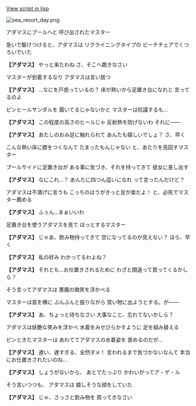 [View script in lisp](../scripts/210121101.txt)

![sea_resort_day.png](../images/backgrounds/sea_resort_day.png)

アダマスにプールへと
呼び出されたマスター

急いで駆けつけると、アダマスは
リクライニングタイプの
ビーチチェアでくつろいでいた

**【アダマス】**
やっと来たわね
さ、そこへ跪きなさい

マスターが到着するなり
アダマスは言い放つ

**【アダマス】**
…なにを戸惑っているの？
床が熱いから足置き台になれと
言ってるのよ

ピンヒールサンダルを
履いてるじゃないかと
マスターは抗議するも…

**【アダマス】**
この程度の高さのヒールじゃ
反射熱を防げないわ
それに――

**【アダマス】**
あたしのおみ足に触れられて
あんたも嬉しいでしょ？
さ、早く

こんな熱い床に膝をつくなんて
たまったもんじゃない
と、あたりを見回すマスター

プールサイドに足置き台が
ある事に気づき、それを持ってきて
彼女に差し出す

**【アダマス】**
なにこれ…？
あんたに四つん這いになれ
って言ったんだけど？

アダマスは不満げに言うも
こっちのほうがきっと足が楽だよ！
と、必死でマスター薦める

**【アダマス】**
ふぅん…まぁいいわ

足置き台を使うアダマスを見て
ほっとするマスター

**【アダマス】**
じゃあ、飲み物持ってきて
空になってるのが見えない？
ほら、早く

**【アダマス】**
私の好み
わかってるわよね？

**【アダマス】**
それとも…お仕置きされるために
わざと間違って買ってくるかしら？

そう言ってアダマスは
悪魔の微笑を浮かべる

マスターは首を横に
ぶんぶんと振りながら
買い物に出ようとする。が――

**【アダマス】**
あ、ちょっと待ちなさい
大事なこと、忘れてないかしら？

アダマスは妖艶な笑みを浮かべ
水着をみせびらかすように
足を組み替える

ピンときたマスターは
あわててアダマスの水着姿を
褒めるのだが…

**【アダマス】**
遅い、遅すぎる、全然ダメ！
言われるまで気づかないなんて
本当にお仕置きされたいのね…

**【アダマス】**
しょうがないから、
あとでたっぷり
かわいがってア・ゲ・ル

そう言いつつも、
アダマスは
嬉しそうな顔をしていた

**【アダマス】**
じゃ、さっさと飲み物を
買ってきなさい
